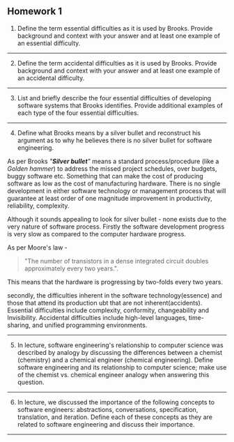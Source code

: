 ## Homework 1

1. Define the term essential difficulties as it is used by Brooks. Provide background and context with your answer and at least one example of an essential difficulty.
***

2. Define the term accidental difficulties as it is used by Brooks. Provide background and context with your answer and at least one example of an accidental difficulty.
***

3. List and briefly describe the four essential difficulties of developing software systems that Brooks identifies. Provide additional examples of each type of the four essential difficulties.
***

4. Define what Brooks means by a silver bullet and reconstruct his argument as to why he believes there is no silver bullet for software engineering.

As per Brooks _"**Silver bullet**"_ means a standard process/procedure (like a _Golden hammer_) to address the missed project schedules, over budgets, buggy software etc. Something that can make the cost of producing software as low as the cost of manufacturing hardware. There is no single development in either software technology or management process that will guarantee at least order of one magnitude improvement in productivity, reliability, complexity. 

Although it sounds appealing to look for silver bullet - none exists due to the very nature of software process. Firstly the software development progress is very slow as compared to the computer hardware progress. 

As per Moore's law - 
>"The number of transistors in a dense integrated circuit doubles approximately every two years.".

This means that the hardware is progressing by two-folds every two years.

secondly, the difficulties inherent in the software technology(essence) and those that attend its production ubt that are not inherent(accidents). Essential difficulties include complexity, conformity,  changeability and Invisibility. Accidental difficulties include high-level languages, time-sharing, and unified programming environments.
***

5. In lecture, software engineering's relationship to computer science was described by analogy by discussing the differences between a chemist (chemistry) and a chemical engineer (chemical engineering). Define software engineering and its relationship to computer science; make use of the chemist vs. chemical engineer analogy when answering this question.
***

6. In lecture, we discussed the importance of the following concepts to software engineers: abstractions, conversations, specification, translation, and iteration. Define each of these concepts as they are related to software engineering and discuss their importance.
***
